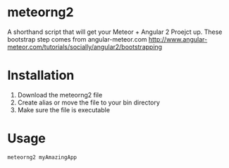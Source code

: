 # meteorng2
A shorthand script that will get your Meteor + Angular 2 Proejct up.
These bootstrap step comes from angular-meteor.com
http://www.angular-meteor.com/tutorials/socially/angular2/bootstrapping

# Installation
1. Download the meteorng2 file
2. Create alias or move the file to your bin directory
3. Make sure the file is executable

# Usage
`meteorng2 myAmazingApp`
